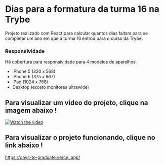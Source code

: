 # Dias para a formatura da turma 16 na Trybe

Projeto realizado com React para calcular quantos dias faltam para se completar um ano em que a turma 16 entrou para o curso da Trybe.
### Responsividade
Há cobertura para responsividade para 4 modelos de aparelhos.
* iPhone 5 (320 x 568)
* iPhone 6 (375 x 667)
* iPad (1024 x 768)
* Desktop (exceto monitores ultrawide)


## Para visualizar um video do projeto, clique na imagem abaixo !

[![Watch the video](https://encrypted-tbn0.gstatic.com/images?q=tbn:ANd9GcTvX7XjW8SbO7M8RFY41EYr8WtFq9QouZ7L5A&usqp=CAU)](https://youtu.be/oJDPAqz5IEs)

## Para visualizar o projeto funcionando, clique no link abaixo !

https://days-to-graduate.vercel.app/
